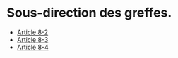 # Sous-direction des greffes.

- [Article 8-2](article-8-2.md)
- [Article 8-3](article-8-3.md)
- [Article 8-4](article-8-4.md)
